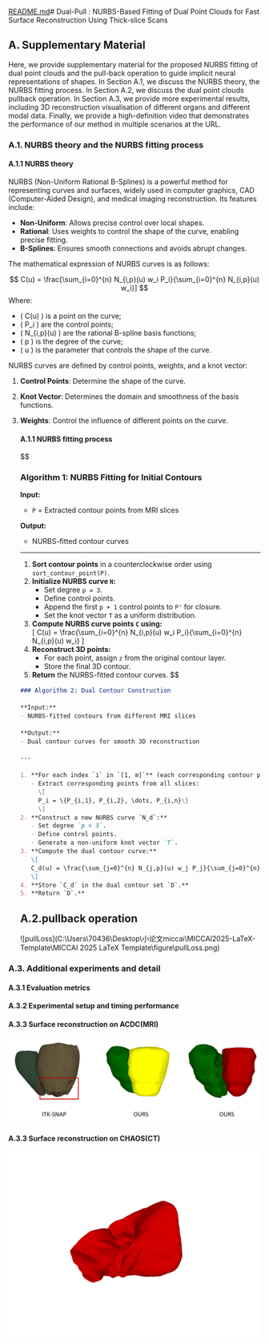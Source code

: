 [README.md](https://github.com/user-attachments/files/19213372/README.md)# Dual-Pull : NURBS-Based Fitting of Dual Point Clouds for Fast Surface Reconstruction Using Thick-slice Scans

## A. Supplementary Material

Here, we provide supplementary material for the proposed NURBS fitting of dual point clouds and the pull-back operation to guide implicit neural representations of shapes. In Section A.1, we discuss the NURBS theory, the NURBS fitting process. In Section A.2, we discuss the dual point clouds pullback operation. In Section A.3, we provide more experimental results, including 3D reconstruction visualisation of different organs and different modal data. Finally, we provide a high-definition video that demonstrates the performance of our method in multiple scenarios at the URL.

### A.1. NURBS  theory and the NURBS fitting process

#### A.1.1 NURBS  theory

NURBS (Non-Uniform Rational B-Splines) is a powerful method for representing curves and surfaces, widely used in computer graphics, CAD (Computer-Aided Design), and medical imaging reconstruction. Its features include:

- **Non-Uniform**: Allows precise control over local shapes.
- **Rational**: Uses weights to control the shape of the curve, enabling precise fitting.
- **B-Splines**: Ensures smooth connections and avoids abrupt changes.

The mathematical expression of NURBS curves is as follows:

$$
C(u) = \frac{\sum_{i=0}^{n} N_{i,p}(u) w_i P_i}{\sum_{i=0}^{n} N_{i,p}(u) w_i}]
$$
Where:
- \( C(u) \) is a point on the curve;
- \( P_i \) are the control points;
- \( N_{i,p}(u) \) are the rational B-spline basis functions;
- \( p \) is the degree of the curve;
- \( u \) is the parameter that controls the shape of the curve.

NURBS curves are defined by control points, weights, and a knot vector:
1. **Control Points**: Determine the shape of the curve.

2. **Knot Vector**: Determines the domain and smoothness of the basis functions.

3. **Weights**: Control the influence of different points on the curve.

   #### A.1.1 NURBS fitting process

   $$
   ### Algorithm 1: NURBS Fitting for Initial Contours
   
   **Input:**  
   - `P` = Extracted contour points from MRI slices  
   
   **Output:**  
   - NURBS-fitted contour curves  
   
   ---
   
   1. **Sort contour points** in a counterclockwise order using `sort_contour_point(P)`.  
   2. **Initialize NURBS curve `N`:**  
      - Set degree `p = 3`.  
      - Define control points.  
      - Append the first `p + 1` control points to `P'` for closure.  
      - Set the knot vector `T` as a uniform distribution.  
   3. **Compute NURBS curve points `C` using:**  
      \[
      C(u) = \frac{\sum_{i=0}^{n} N_{i,p}(u) w_i P_i}{\sum_{i=0}^{n} N_{i,p}(u) w_i}
      \]  
   4. **Reconstruct 3D points:**  
      - For each point, assign `z` from the original contour layer.  
      - Store the final 3D contour.  
   5. **Return** the NURBS-fitted contour curves.
   $$

   

   

   ```markdown
   ### Algorithm 2: Dual Contour Construction
   
   **Input:**  
   - NURBS-fitted contours from different MRI slices  
   
   **Output:**  
   - Dual contour curves for smooth 3D reconstruction  
   
   ---
   
   1. **For each index `i` in `[1, m]`** (each corresponding contour point along the layers):  
      - Extract corresponding points from all slices:  
        \[
        P_i = \{P_{i,1}, P_{i,2}, \dots, P_{i,n}\}
        \]  
   2. **Construct a new NURBS curve `N_d`:**  
      - Set degree `p = 3`.  
      - Define control points.  
      - Generate a non-uniform knot vector `T`.  
   3. **Compute the dual contour curve:**  
      \[
      C_d(u) = \frac{\sum_{j=0}^{n} N_{j,p}(u) w_j P_j}{\sum_{j=0}^{n} N_{j,p}(u) w_j}
      \]  
   4. **Store `C_d` in the dual contour set `D`.**  
   5. **Return `D`.**  
   ```

   ## A.2.pullback operation

   ![pullLoss](C:\Users\70436\Desktop\小论文miccai\MICCAI2025-LaTeX-Template\MICCAI 2025 LaTeX Template\figure\pullLoss.png)



### A.3. Additional experiments and detail

#### A.3.1 Evaluation metrics

#### A.3.2 Experimental setup and timing performance

#### A.3.3 Surface reconstruction on ACDC(MRI)

![ACDC_0701](https://github.com/TianTianZhao/AnonyDual/blob/main/images/ACDC_0701.png)

#### A.3.3 Surface reconstruction on CHAOS(CT)

![CHAOS-CT-LIVER](https://github.com/TianTianZhao/AnonyDual/blob/main/images/CT10_OUR00.png)






